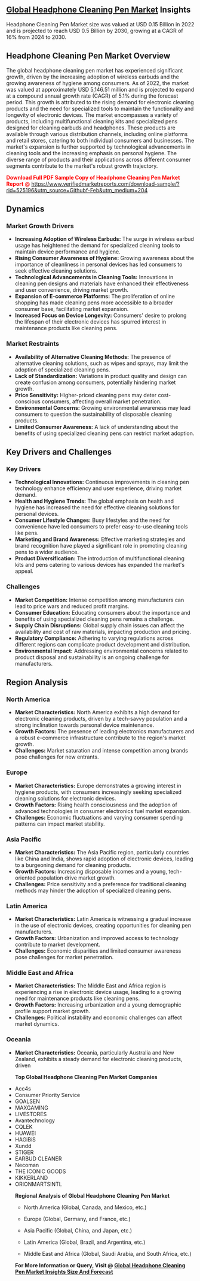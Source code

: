 <h2><a href="https://www.verifiedmarketreports.com/download-sample/?rid=525196&amp;utm_source=Githubf&amp;utm_medium=204" target="_blank">Global Headphone Cleaning Pen Market</a> Insights</h2><p>Headphone Cleaning Pen Market size was valued at USD 0.15 Billion in 2022 and is projected to reach USD 0.5 Billion by 2030, growing at a CAGR of 16% from 2024 to 2030.</p><p> <h2>Headphone Cleaning Pen Market Overview</h2> <p>The global headphone cleaning pen market has experienced significant growth, driven by the increasing adoption of wireless earbuds and the growing awareness of hygiene among consumers. As of 2022, the market was valued at approximately USD 5,146.51 million and is projected to expand at a compound annual growth rate (CAGR) of 5.1% during the forecast period. This growth is attributed to the rising demand for electronic cleaning products and the need for specialized tools to maintain the functionality and longevity of electronic devices. The market encompasses a variety of products, including multifunctional cleaning kits and specialized pens designed for cleaning earbuds and headphones. These products are available through various distribution channels, including online platforms and retail stores, catering to both individual consumers and businesses. The market's expansion is further supported by technological advancements in cleaning tools and the increasing emphasis on personal hygiene. The diverse range of products and their applications across different consumer segments contribute to the market's robust growth trajectory. <p><span class=""><span style="color: #ff0000;"><strong>Download Full PDF Sample Copy of Headphone Cleaning Pen Market Report</strong> @ </span><a href="https://www.verifiedmarketreports.com/download-sample/?rid=525196&amp;utm_source=Githubf-Feb&amp;utm_medium=204" target="_blank">https://www.verifiedmarketreports.com/download-sample/?rid=525196&amp;utm_source=Githubf-Feb&amp;utm_medium=204</a></span></p> </p> <h2>Dynamics</h2> <h3>Market Growth Drivers</h3> <ul> <li><strong>Increasing Adoption of Wireless Earbuds:</strong> The surge in wireless earbud usage has heightened the demand for specialized cleaning tools to maintain device performance and hygiene.</li> <li><strong>Rising Consumer Awareness of Hygiene:</strong> Growing awareness about the importance of cleanliness in personal devices has led consumers to seek effective cleaning solutions.</li> <li><strong>Technological Advancements in Cleaning Tools:</strong> Innovations in cleaning pen designs and materials have enhanced their effectiveness and user convenience, driving market growth.</li> <li><strong>Expansion of E-commerce Platforms:</strong> The proliferation of online shopping has made cleaning pens more accessible to a broader consumer base, facilitating market expansion.</li> <li><strong>Increased Focus on Device Longevity:</strong> Consumers' desire to prolong the lifespan of their electronic devices has spurred interest in maintenance products like cleaning pens.</li> </ul> <h3>Market Restraints</h3> <ul> <li><strong>Availability of Alternative Cleaning Methods:</strong> The presence of alternative cleaning solutions, such as wipes and sprays, may limit the adoption of specialized cleaning pens.</li> <li><strong>Lack of Standardization:</strong> Variations in product quality and design can create confusion among consumers, potentially hindering market growth.</li> <li><strong>Price Sensitivity:</strong> Higher-priced cleaning pens may deter cost-conscious consumers, affecting overall market penetration.</li> <li><strong>Environmental Concerns:</strong> Growing environmental awareness may lead consumers to question the sustainability of disposable cleaning products.</li> <li><strong>Limited Consumer Awareness:</strong> A lack of understanding about the benefits of using specialized cleaning pens can restrict market adoption.</li> </ul> <h2>Key Drivers and Challenges</h2> <h3>Key Drivers</h3> <ul> <li><strong>Technological Innovations:</strong> Continuous improvements in cleaning pen technology enhance efficiency and user experience, driving market demand.</li> <li><strong>Health and Hygiene Trends:</strong> The global emphasis on health and hygiene has increased the need for effective cleaning solutions for personal devices.</li> <li><strong>Consumer Lifestyle Changes:</strong> Busy lifestyles and the need for convenience have led consumers to prefer easy-to-use cleaning tools like pens.</li> <li><strong>Marketing and Brand Awareness:</strong> Effective marketing strategies and brand recognition have played a significant role in promoting cleaning pens to a wider audience.</li> <li><strong>Product Diversification:</strong> The introduction of multifunctional cleaning kits and pens catering to various devices has expanded the market's appeal.</li> </ul> <h3>Challenges</h3> <ul> <li><strong>Market Competition:</strong> Intense competition among manufacturers can lead to price wars and reduced profit margins.</li> <li><strong>Consumer Education:</strong> Educating consumers about the importance and benefits of using specialized cleaning pens remains a challenge.</li> <li><strong>Supply Chain Disruptions:</strong> Global supply chain issues can affect the availability and cost of raw materials, impacting production and pricing.</li> <li><strong>Regulatory Compliance:</strong> Adhering to varying regulations across different regions can complicate product development and distribution.</li> <li><strong>Environmental Impact:</strong> Addressing environmental concerns related to product disposal and sustainability is an ongoing challenge for manufacturers.</li> </ul> <h2>Region Analysis</h2> <h3>North America</h3> <ul> <li><strong>Market Characteristics:</strong> North America exhibits a high demand for electronic cleaning products, driven by a tech-savvy population and a strong inclination towards personal device maintenance.</li> <li><strong>Growth Factors:</strong> The presence of leading electronics manufacturers and a robust e-commerce infrastructure contribute to the region's market growth.</li> <li><strong>Challenges:</strong> Market saturation and intense competition among brands pose challenges for new entrants.</li> </ul> <h3>Europe</h3> <ul> <li><strong>Market Characteristics:</strong> Europe demonstrates a growing interest in hygiene products, with consumers increasingly seeking specialized cleaning solutions for electronic devices.</li> <li><strong>Growth Factors:</strong> Rising health consciousness and the adoption of advanced technologies in consumer electronics fuel market expansion.</li> <li><strong>Challenges:</strong> Economic fluctuations and varying consumer spending patterns can impact market stability.</li> </ul> <h3>Asia Pacific</h3> <ul> <li><strong>Market Characteristics:</strong> The Asia Pacific region, particularly countries like China and India, shows rapid adoption of electronic devices, leading to a burgeoning demand for cleaning products.</li> <li><strong>Growth Factors:</strong> Increasing disposable incomes and a young, tech-oriented population drive market growth.</li> <li><strong>Challenges:</strong> Price sensitivity and a preference for traditional cleaning methods may hinder the adoption of specialized cleaning pens.</li> </ul> <h3>Latin America</h3> <ul> <li><strong>Market Characteristics:</strong> Latin America is witnessing a gradual increase in the use of electronic devices, creating opportunities for cleaning pen manufacturers.</li> <li><strong>Growth Factors:</strong> Urbanization and improved access to technology contribute to market development.</li> <li><strong>Challenges:</strong> Economic disparities and limited consumer awareness pose challenges for market penetration.</li> </ul> <h3>Middle East and Africa</h3> <ul> <li><strong>Market Characteristics:</strong> The Middle East and Africa region is experiencing a rise in electronic device usage, leading to a growing need for maintenance products like cleaning pens.</li> <li><strong>Growth Factors:</strong> Increasing urbanization and a young demographic profile support market growth.</li> <li><strong>Challenges:</strong> Political instability and economic challenges can affect market dynamics.</li> </ul> <h3>Oceania</h3> <ul> <li><strong>Market Characteristics:</strong> Oceania, particularly Australia and New Zealand, exhibits a steady demand for electronic cleaning products, driven</p><p><strong>Top Global Headphone Cleaning Pen Market Companies</strong></p><div data-test-id=""><p><li>Acc4s</li><li> Consumer Priority Service</li><li> GOALSEN</li><li> MAXGAMING</li><li> LIVESTORES</li><li> Avantechnology</li><li> CQLEK</li><li> HUAWEI</li><li> HAGiBiS</li><li> Xundd</li><li> STIGER</li><li> EARBUD CLEANER</li><li> Necoman</li><li> THE ICONIC GOODS</li><li> KIKKERLAND</li><li> ORIONMARTSINTL</li></p><div><strong>Regional Analysis of&nbsp;Global Headphone Cleaning Pen Market</strong></div><ul><li dir="ltr"><p dir="ltr">North America&nbsp;(Global, Canada, and Mexico, etc.)</p></li><li dir="ltr"><p dir="ltr">Europe (Global, Germany, and France, etc.)</p></li><li dir="ltr"><p dir="ltr">Asia Pacific&nbsp;(Global, China, and Japan, etc.)</p></li><li dir="ltr"><p dir="ltr">Latin America&nbsp;(Global, Brazil, and Argentina, etc.)</p></li><li dir="ltr">Middle East and Africa&nbsp;(Global, Saudi Arabia, and South Africa, etc.)</li></ul><p><strong>For More Information or Query, Visit @&nbsp;</strong><strong><a href="https://www.verifiedmarketreports.com/product/headphone-cleaning-pen-market/?utm_source=Githubf&amp;utm_medium=204" target="_blank">Global Headphone Cleaning Pen Market Insights Size And Forecast</a></strong></p></div>

